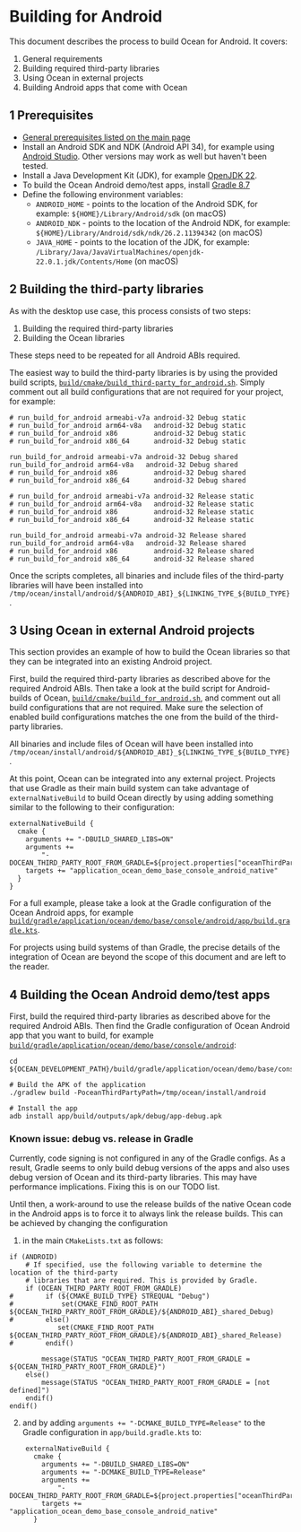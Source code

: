 # Building for Android

This document describes the process to build Ocean for Android. It covers:

1. General requirements
2. Building required third-party libraries
3. Using Ocean in external projects
4. Building Android apps that come with Ocean

## 1 Prerequisites

* [General prerequisites listed on the main page](README.md)
* Install an Android SDK and NDK (Android API 34), for example using [Android Studio](https://developer.android.com/studio). Other versions may work as well but haven't been tested.
* Install a Java Development Kit (JDK), for example [OpenJDK 22](https://jdk.java.net/22/).
* To build the Ocean Android demo/test apps, install [Gradle 8.7](https://www.gradle.org)
* Define the following environment variables:
  * `ANDROID_HOME` - points to the location of the Android SDK, for example: `${HOME}/Library/Android/sdk` (on macOS)
  * `ANDROID_NDK` - points to the location of the Android NDK, for example: `${HOME}/Library/Android/sdk/ndk/26.2.11394342` (on macOS)
  * `JAVA_HOME` - points to the location of the JDK, for example: `/Library/Java/JavaVirtualMachines/openjdk-22.0.1.jdk/Contents/Home` (on macOS)

## 2 Building the third-party libraries

As with the desktop use case, this process consists of two steps:

1. Building the required third-party libraries
2. Building the Ocean libraries

These steps need to be repeated for all Android ABIs required.

The easiest way to build the third-party libraries is by using the provided build scripts, [`build/cmake/build_third-party_for_android.sh`](build/cmake/build_third-party_for_android.sh). Simply comment out all build configurations that are not required for your project, for example:

```
# run_build_for_android armeabi-v7a android-32 Debug static
# run_build_for_android arm64-v8a   android-32 Debug static
# run_build_for_android x86         android-32 Debug static
# run_build_for_android x86_64      android-32 Debug static

run_build_for_android armeabi-v7a android-32 Debug shared
run_build_for_android arm64-v8a   android-32 Debug shared
# run_build_for_android x86         android-32 Debug shared
# run_build_for_android x86_64      android-32 Debug shared

# run_build_for_android armeabi-v7a android-32 Release static
# run_build_for_android arm64-v8a   android-32 Release static
# run_build_for_android x86         android-32 Release static
# run_build_for_android x86_64      android-32 Release static

run_build_for_android armeabi-v7a android-32 Release shared
run_build_for_android arm64-v8a   android-32 Release shared
# run_build_for_android x86         android-32 Release shared
# run_build_for_android x86_64      android-32 Release shared
```

Once the scripts completes, all binaries and include files of the third-party libraries will have been installed into `/tmp/ocean/install/android/${ANDROID_ABI}_${LINKING_TYPE_${BUILD_TYPE}`.

## 3 Using Ocean in external Android projects

This section provides an example of how to build the Ocean libraries so that they can be integrated into an existing Android project.

First, build the required third-party libraries as described above for the required Android ABIs. Then take a look at the build script for Android-builds of Ocean, [`build/cmake/build_for_android.sh`](build/cmake/build_for_android.sh), and comment out all build configurations that are not required. Make sure the selection of enabled build configurations matches the one from the build of the third-party libraries.

All binaries and include files of Ocean will have been installed into `/tmp/ocean/install/android/${ANDROID_ABI}_${LINKING_TYPE_${BUILD_TYPE}`.

At this point, Ocean can be integrated into any external project. Projects that use Gradle as their main build system can take advantage of `externalNativeBuild` to build Ocean directly by using adding something similar to the following to their configuration:

```
externalNativeBuild {
  cmake {
    arguments += "-DBUILD_SHARED_LIBS=ON"
    arguments +=
        "-DOCEAN_THIRD_PARTY_ROOT_FROM_GRADLE=${project.properties["oceanThirdPartyPath"]}"
    targets += "application_ocean_demo_base_console_android_native"
  }
}
```

For a full example, please take a look at the Gradle configuration of the Ocean Android apps, for example [`build/gradle/application/ocean/demo/base/console/android/app/build.gradle.kts`](build/gradle/application/ocean/demo/base/console/android/app/build.gradle.kts).

For projects using build systems of than Gradle, the precise details of the integration of Ocean are beyond the scope of this document and are left to the reader.

## 4 Building the Ocean Android demo/test apps

First, build the required third-party libraries as described above for the required Android ABIs. Then find the Gradle configuration of Ocean Android app that you want to build, for example [`build/gradle/application/ocean/demo/base/console/android`](build/gradle/application/ocean/demo/base/console/android/app/build.gradle.kts):

```
cd ${OCEAN_DEVELOPMENT_PATH}/build/gradle/application/ocean/demo/base/console/android

# Build the APK of the application
./gradlew build -PoceanThirdPartyPath=/tmp/ocean/install/android

# Install the app
adb install app/build/outputs/apk/debug/app-debug.apk
```

### Known issue: debug vs. release in Gradle

Currently, code signing is not configured in any of the Gradle configs. As a result, Gradle seems to only build debug versions of the apps and also uses debug version of Ocean and its third-party libraries. This may have performance implications. Fixing this is on our TODO list.

Until then, a work-around to use the release builds of the native Ocean code in the Android apps is to force it to always link the release builds. This can be achieved by changing the configuration

1. in the main `CMakeLists.txt` as follows:

```
if (ANDROID)
    # If specified, use the following variable to determine the location of the third-party
    # libraries that are required. This is provided by Gradle.
    if (OCEAN_THIRD_PARTY_ROOT_FROM_GRADLE)
#        if (${CMAKE_BUILD_TYPE} STREQUAL "Debug")
#            set(CMAKE_FIND_ROOT_PATH ${OCEAN_THIRD_PARTY_ROOT_FROM_GRADLE}/${ANDROID_ABI}_shared_Debug)
#        else()
            set(CMAKE_FIND_ROOT_PATH ${OCEAN_THIRD_PARTY_ROOT_FROM_GRADLE}/${ANDROID_ABI}_shared_Release)
#        endif()

        message(STATUS "OCEAN_THIRD_PARTY_ROOT_FROM_GRADLE = ${OCEAN_THIRD_PARTY_ROOT_FROM_GRADLE}")
    else()
        message(STATUS "OCEAN_THIRD_PARTY_ROOT_FROM_GRADLE = [not defined]")
    endif()
endif()
```

2. and by adding `arguments += "-DCMAKE_BUILD_TYPE=Release"` to the Gradle configuration in `app/build.gradle.kts` to:

```
    externalNativeBuild {
      cmake {
        arguments += "-DBUILD_SHARED_LIBS=ON"
        arguments += "-DCMAKE_BUILD_TYPE=Release"
        arguments +=
            "-DOCEAN_THIRD_PARTY_ROOT_FROM_GRADLE=${project.properties["oceanThirdPartyPath"]}"
        targets += "application_ocean_demo_base_console_android_native"
      }
```
